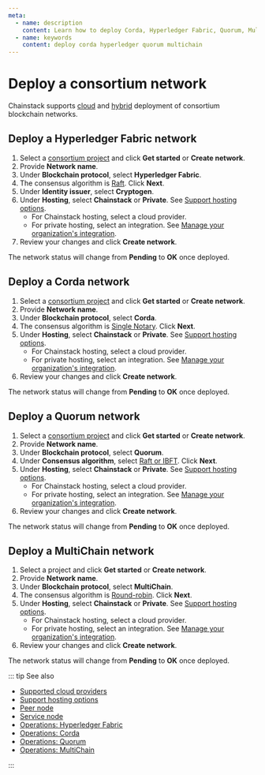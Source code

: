 ```yaml
---
meta:
  - name: description
    content: Learn how to deploy Corda, Hyperledger Fabric, Quorum, MultiChain with the Chainstack managed blockchain services.
  - name: keywords
    content: deploy corda hyperledger quorum multichain
---
```


# Deploy a consortium network

Chainstack supports [cloud](/glossary/cloud) and [hybrid](/glossary/hybrid) deployment of consortium blockchain networks.

## Deploy a Hyperledger Fabric network

1. Select a [consortium project](/glossary/consortium-project) and click **Get started** or **Create network**.
1. Provide **Network name**.
1. Under **Blockchain protocol**, select **Hyperledger Fabric**.
1. The consensus algorithm is [Raft](/blockchains/fabric#consensus). Click **Next**.
1. Under **Identity issuer**, select **Cryptogen**.
1. Under **Hosting**, select **Chainstack** or **Private**. See [Support hosting options](/platform/supported-hosting-options).
	* For Chainstack hosting, select a cloud provider.
	* For private hosting, select an integration. See [Manage your organization's integration](/platform/manage-your-organization-integration).
1. Review your changes and click **Create network**.

The network status will change from **Pending** to **OK** once deployed.

## Deploy a Corda network

1. Select a [consortium project](/glossary/consortium-project) and click **Get started** or **Create network**.
1. Provide **Network name**.
1. Under **Blockchain protocol**, select **Corda**.
1. The consensus algorithm is [Single Notary](/blockchains/corda#consensus). Click **Next**.
1. Under **Hosting**, select **Chainstack** or **Private**. See [Support hosting options](/platform/supported-hosting-options).
	* For Chainstack hosting, select a cloud provider.
	* For private hosting, select an integration. See [Manage your organization's integration](/platform/manage-your-organization-integration).
1. Review your changes and click **Create network**.

The network status will change from **Pending** to **OK** once deployed.

## Deploy a Quorum network

1. Select a [consortium project](/glossary/consortium-project) and click **Get started** or **Create network**.
1. Provide **Network name**.
1. Under **Blockchain protocol**, select **Quorum**.
1. Under **Consensus algorithm**, select [Raft or IBFT](/blockchains/quorum#consensus). Click **Next**.
1. Under **Hosting**, select **Chainstack** or **Private**. See [Support hosting options](/platform/supported-hosting-options).
	* For Chainstack hosting, select a cloud provider.
	* For private hosting, select an integration. See [Manage your organization's integration](/platform/manage-your-organization-integration).
1. Review your changes and click **Create network**.

The network status will change from **Pending** to **OK** once deployed.

## Deploy a MultiChain network

1. Select a project and click **Get started** or **Create network**.
1. Provide **Network name**.
1. Under **Blockchain protocol**, select **MultiChain**.
1. The consensus algorithm is [Round-robin](/blockchains/multichain#consensus). Click **Next**.
1. Under **Hosting**, select **Chainstack** or **Private**. See [Support hosting options](/platform/supported-hosting-options).
	* For Chainstack hosting, select a cloud provider.
	* For private hosting, select an integration. See [Manage your organization's integration](/platform/manage-your-organization-integration).
1. Review your changes and click **Create network**.

The network status will change from **Pending** to **OK** once deployed.

::: tip See also

* [Supported cloud providers](/platform/supported-cloud-hosting-providers)
* [Support hosting options](/platform/supported-hosting-options)
* [Peer node](/glossary/peer-node)
* [Service node](/glossary/service-node)
* [Operations: Hyperledger Fabric](/operations/fabric/)
* [Operations: Corda](/operations/corda/)
* [Operations: Quorum](/operations/quorum/)
* [Operations: MultiChain](/operations/multichain/)

:::
